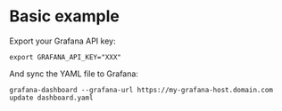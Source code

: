 # Basic example

Export your Grafana API key:

```
export GRAFANA_API_KEY="XXX"
```

And sync the YAML file to Grafana:

```
grafana-dashboard --grafana-url https://my-grafana-host.domain.com update dashboard.yaml
```
